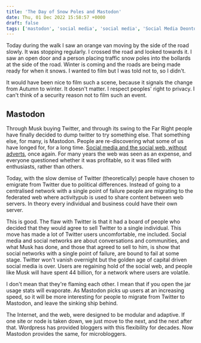 ```yaml
---
title: 'The Day of Snow Poles and Mastodon'
date: Thu, 01 Dec 2022 15:58:57 +0000
draft: false
tags: ['mastodon', 'social media', 'social media', 'Social Media Deontology', 'twitter', 'winter']
---
```


Today during the walk I saw an orange van moving by the side of the road slowly. It was stopping regularly. I crossed the road and looked towards it. I saw an open door and a person placing traffic snow poles into the bollards at the side of the road. Winter is coming and the roads are being made ready for when it snows. I wanted to film but I was told not to, so I didn't.

It would have been nice to film such a scene, because it signals the change from Autumn to winter. It doesn't matter. I respect peoples' right to privacy. I can't think of a security reason not to film such an event.

Mastodon
--------

Through Musk buying Twitter, and through its swing to the Far Right people have finally decided to dump twitter to try something else. That something else, for many, is Mastodon. People are re-discovering what some of us have longed for, for a long time. [Social media and the social web, without adverts](https://escapingtech.com/tech/opinions/i-was-wrong-about-mastodon-moderation.html), once again. For many years the web was seen as an expense, and everyone questioned whether it was profitable, so it was filled with enthusiasts, rather than others.

Today, with the slow demise of Twitter (theoretically) people have chosen to emigrate from Twitter due to political differences. Instead of going to a centralised network with a single point of failure people are migrating to the federated web where activitypub is used to share content between web servers. In theory every individual and business could have their own server.

This is good. The flaw with Twitter is that it had a board of people who decided that they would agree to sell Twitter to a single individual. This move has made a lot of Twitter users uncomfortable, me included. Social media and social networks are about conversations and communities, and what Musk has done, and those that agreed to sell to him, is show that social networks with a single point of failure, are bound to fail at some stage. Twitter won't vanish overnight but the golden age of capital driven social media is over. Users are regaining hold of the social web, and people like Musk will have spent 44 billion, for a network where users are volatile.

I don't mean that they're flaming each other. I mean that if you open the jar usage stats will evaporate. As Mastodon picks up users at an increasing speed, so it will be more interesting for people to migrate from Twitter to Mastodon, and leave the sinking ship behind.

The Internet, and the web, were designed to be modular and adaptive. If one site or node is taken down, we just move to the next, and the next after that. Wordpress has provided bloggers with this flexibility for decades. Now Mastodon provides the same, for microbloggers.